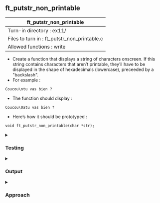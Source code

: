 ## ft_putstr_non_printable

|               ft_putstr_non_printable        |
|---------------------------------|
| Turn-in directory : ex11/       |
| Files to turn in : ft_putstr_non_printable.c |
| Allowed functions : write       |

- Create a function that displays a string of characters onscreen. If this string contains
characters that aren’t printable, they’ll have to be displayed in the shape of
hexadecimals (lowercase), preceeded by a "backslash".
- For example :
```
Coucou\ntu vas bien ?
``````
- The function should display :
```
Coucou\0atu vas bien ?
```
- Here’s how it should be prototyped :
```
void ft_putstr_non_printable(char *str);
```

<details>

<summary><h3>Testing</h3></summary>

<pre><code>#include &ltstdio.h&gt
int	main(void)
{
	char	str[] = "Coucou\ntu \tvas \vbien ?";
	char	str2[] = "a \a b\b f\f r\r";
	printf("Original: %s\n", str);
	ft_putstr_non_printable(str);
	printf("\nOriginal: %s\n", str2);
	ft_putstr_non_printable(str2);
	return (0);
}</code></pre>

See [testing file](main.c)

</details>


<details>
<summary><h3>Output</h3></summary>

<pre><code>Original: Coucou
tu      vas
bien ?
After: Coucou\0atu \09vas \0bbien ?
Original: a   f
 r
After: a \07 b\08 f\0c r\0d
Original:
After: \7f</code></pre>

</details>

<details>
<summary><h3>Approach</h3></summary>

In this <a href=ft_putstr_non_printable.c>solution</a>, we will simply print printable characters as they are and convert non-printable characters to their hex equivalent. We will also use helper functions to print characters (to make the overall code more legible), to evaluate if a character is printable (re-using code from <a href=../06_ft_str_is_printable>ft_str_is_printable</a>) and to print a character's corresponding hex representation. 

The first part is simple enough: We use a <code>while</code> loop to go through every character in a string (line 42). If the character is printable (line 44), we display it (line 45).

<pre><code>41	i = 0;
42	while (str[i] != '\0')
43	{
44		if (ft_c_is_printable(str[i]) == 1)
45			ft_putchar(str[i]);</code></pre>

If the character is non-printable, we will first display a backslash (line 48) and then the hex representation (line 49):

<pre><code>46	else
47	{
48		ft_putchar('\\');
49		ft_tohex(str[i]);
50	}</code></pre>

Because the backslash is typically used for escape sequences (e.g, <code>\n</code> refers to a new line), we have to use two backslashes to insert a single backslash character (line 56). 

Within <code>ft_tohex</code>, we adapt Approach 3 in <a href=../../c00/07_ft_putnbr>ft_putnbr</a> for base 16 (i.e., hex representation). 

First, a straightforward adaptation of Approach 3 would result in the following code:
<pre><code>void	ft_tohex(char c)
{
	char 		*base; 

	base = "0123456789abcdef";
	if (c > 15)
		ft_tohex(c / 16);
	write(1, &base[c % 16], 1);
}</code></pre>

However, this code omits <code>'0'</code> when displaying the first 16 characters in ASCII. For instance, a new line (<code>'\n'</code>) will be displayed simply as <code>'a'</code> instead of <code>'0a'</code>.

Specifically, we want <code>ft_tohex</code> to add <code>'0'</code> when the character is among the first 16 characters of the ASCII table (i.e., 0-15 in ASCII) and it's the first time we're calling it. We do not want <code>ft_tohex</code> to add <code>'0'</code> if it was called as part of the recursion. We can use a second parameter to keep track of this. In the code below, we use an <code>int</code> parameter <code>recursion</code>. When <code>ft_tohex</code> calls itself as part of the recursive process, <code>recursion</code> will be set to 1. However, when we call <code>ft_tohex</code> from <code>ft_putstr_non_printable</code>, we will set <code>recursion</code> to 0. 

<pre><code>void	ft_tohex(char c, int recursion)
{
	char 		*base; 

	base = "0123456789abcdef";
	if (c < 16 && recursion == 0)
		write(1, "0", 1);
	if (c >= 16)
		ft_tohex(c / 16, 1);
	write(1, &base[c % 16], 1);
}</code></pre>

However, there is scope to simplify the code even further by recognising that bases greater than 11 can use 2 characters to represent all 128 characters in the ASCII table. For instance, <code>7F</code> in base 16 represents the <code>DEL</code> character but 3 digits is needed to represent it in base 10 and 8 (specifically, <code>127</code> and <code>177</code> respectively). Note that for base 11, 2 characters can only represent up to 11 * 11 = 121 characters. However, for base 12, 2 characters can represent up to 12 * 12 = 144 characters, which is more than enough for the 128 characters in ASCII. 

After streamlining the code, we can omit recursion altogether and display the first and second character separately:
<pre><code>33	ft_putchar(hex[c / 16]);
34	ft_putchar(hex[c % 16]);</code></pre>

Let's go through a few characters to see how this works:
- To display the start of heading character which has an ASCII value of <code>1</code> in base 10 and 16, we display <code>hex[1 / 16 = 0]</code> i.e., <code>'0'</code> from line 33 and <code>hex[1 % 16 = 1]</code> i.e., <code>'1'</code> from line 34. 
- To display a unit separator character which has an ASCII value of <code>31</code> in base 10 and <code>1F</code> in base 16, we display <code>hex[31 / 16 = 1]</code> i.e., <code>'1'</code> from line 33 and <code>hex[31 % 16 = 15]</code> i.e., <code>'f'</code>
- To display the delete character which has an ASCII value of <code>127</code> in base 10 and <code>7F</code> in base 16, we display <code>hex[127 / 16 = 7]</code> i.e., <code>'7'</code> from line 33 and <code>hex[127 % 16 = 15]</code> i.e., <code>'f'</code> from line 34

</details>